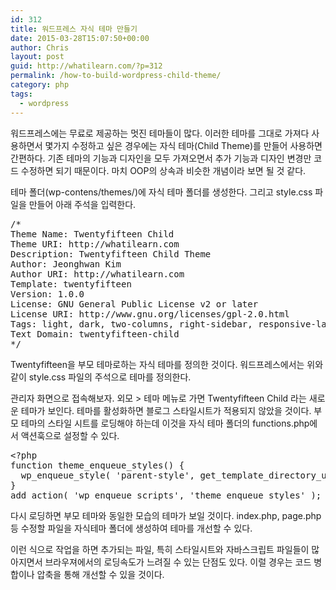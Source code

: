 ```yaml
---
id: 312
title: 워드프레스 자식 테마 만들기
date: 2015-03-28T15:07:50+00:00
author: Chris
layout: post
guid: http://whatilearn.com/?p=312
permalink: /how-to-build-wordpress-child-theme/
category: php
tags:
  - wordpress
---
```

워드프레스에는 무료로 제공하는 멋진 테마들이 많다. 이러한 테마를 그대로 가져다 사용하면서 몇가지 수정하고 싶은 경우에는 자식 테마(Child Theme)를 만들어 사용하면 간편하다. 기존 테마의 기능과 디자인을 모두 가져오면서 추가 기능과 디자인 변경만 코드 수정하면 되기 때문이다. 마치 OOP의 상속과 비슷한 개념이라 보면 될 것 같다.

테마 폴더(wp-contens/themes/)에 자식 테마 폴더를 생성한다. 그리고 style.css 파일을 만들어 아래 주석을 입력한다.
<pre class="lang:css decode:true " title="wp-contents/themes/twentyfifteen-child">/*
Theme Name: Twentyfifteen Child
Theme URI: http://whatilearn.com
Description: Twentyfifteen Child Theme
Author: Jeonghwan Kim
Author URI: http://whatilearn.com
Template: twentyfifteen
Version: 1.0.0
License: GNU General Public License v2 or later
License URI: http://www.gnu.org/licenses/gpl-2.0.html
Tags: light, dark, two-columns, right-sidebar, responsive-layout, accessibility-ready
Text Domain: twentyfifteen-child
*/</pre>
Twentyfifteen을 부모 테마로하는 자식 테마를 정의한 것이다. 워드프레스에서는 위와 같이 style.css 파일의 주석으로 테마를 정의한다.

관리자 화면으로 접속해보자. 외모 &gt; 테마 메뉴로 가면 Twentyfifteen Child 라는 새로운 테마가 보인다. 테마를 활성화하면 블로그 스타일시트가 적용되지 않았을 것이다. 부모 테마의 스타일 시트를 로딩해야 하는데 이것을 자식 테마 폴더의 functions.php에서 액션훅으로 설정할 수 있다.
<pre class="lang:php decode:true " title="wp-contents/themes/twentyfifteen-child/funcions.php">&lt;?php
function theme_enqueue_styles() {
  wp_enqueue_style( 'parent-style', get_template_directory_uri() . '/style.css' );
}
add_action( 'wp_enqueue_scripts', 'theme_enqueue_styles' );
</pre>
다시 로딩하면 부모 테마와 동일한 모습의 테마가 보일 것이다. index.php, page.php 등 수정할 파일을 자식테마 폴더에 생성하여 테마를 개선할 수 있다.

이런 식으로 작업을 하면 추가되는 파일, 특히 스타일시트와 자바스크립트 파일들이 많아지면서 브라우져에서의 로딩속도가 느려질 수 있는 단점도 있다. 이럴 경우는 코드 병합이나 압축을 통해 개선할 수 있을 것이다.